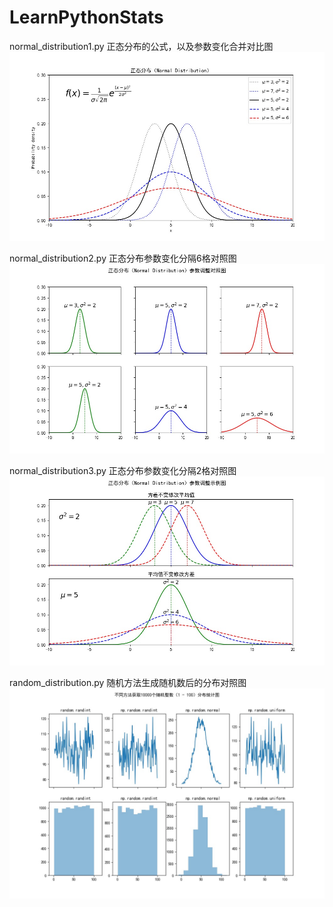 # LearnPythonStats


normal_distribution1.py
正态分布的公式，以及参数变化合并对比图
![Image text](images/normal_distribution1_result.jpg)

normal_distribution2.py
正态分布参数变化分隔6格对照图
![Image text](images/normal_distribution2_result.jpg)

normal_distribution3.py
正态分布参数变化分隔2格对照图
![Image text](images/normal_distribution3_result.jpg)

random_distribution.py
随机方法生成随机数后的分布对照图
![Image text](images/random_distribution_result.jpg)
